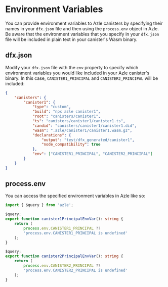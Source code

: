 # Environment Variables

You can provide environment variables to Azle canisters by specifying their names in your `dfx.json` file and then using the `process.env` object in Azle. Be aware that the environment variables that you specify in your `dfx.json` file will be included in plain text in your canister's Wasm binary.

## dfx.json

Modify your `dfx.json` file with the `env` property to specify which environment variables you would like included in your Azle canister's binary. In this case, `CANISTER1_PRINCIPAL` and `CANISTER2_PRINCIPAL` will be included:

```json
{
    "canisters": {
        "canister1": {
            "type": "custom",
            "build": "npx azle canister1",
            "root": "canisters/canister1",
            "ts": "canisters/canister1/canister1.ts",
            "candid": "canisters/canister1/canister1.did",
            "wasm": ".azle/canister1/canister1.wasm.gz",
            "declarations": {
                "output": "test/dfx_generated/canister1",
                "node_compatibility": true
            },
            "env": ["CANISTER1_PRINCIPAL", "CANISTER2_PRINCIPAL"]
        }
    }
}
```

## process.env

You can access the specified environment variables in Azle like so:

```typescript
import { $query } from 'azle';

$query;
export function canister1PrincipalEnvVar(): string {
    return (
        process.env.CANISTER1_PRINCIPAL ??
        'process.env.CANISTER1_PRINCIPAL is undefined'
    );
}

$query;
export function canister2PrincipalEnvVar(): string {
    return (
        process.env.CANISTER2_PRINCIPAL ??
        'process.env.CANISTER2_PRINCIPAL is undefined'
    );
}
```
